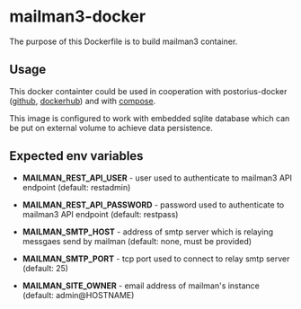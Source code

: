 # mailman3-docker

The purpose of this Dockerfile is to build mailman3 container.

## Usage

This docker containter could be used in cooperation with postorius-docker ([github](https://github.com/n3wtype/postorius-docker), [dockerhub](https://hub.docker.com/r/newtype87/postorius-docker/)) and with [compose](https://github.com/n3wtype/mailman3-compose).

This image is configured to work with embedded sqlite database which can be put on external volume to achieve data persistence. 

## Expected env variables

* **MAILMAN_REST_API_USER** - user used to authenticate to mailman3 API endpoint (default: restadmin)
* **MAILMAN_REST_API_PASSWORD** - password used to authenticate to mailman3 API endpoint (default: restpass)

* **MAILMAN_SMTP_HOST** - address of smtp server which is relaying messgaes send by mailman (default: none, must be provided)
* **MAILMAN_SMTP_PORT** - tcp port used to connect to relay smtp server (default: 25)
* **MAILMAN_SITE_OWNER** - email address of mailman's instance  (default: admin@HOSTNAME)
